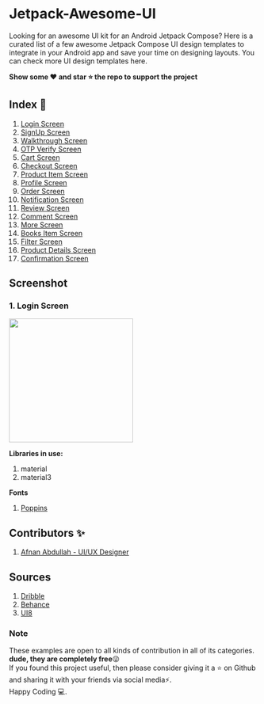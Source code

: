 # Jetpack-Awesome-UI
Looking for an awesome UI kit for an Android Jetpack Compose?
Here is a curated list of a few awesome Jetpack Compose UI design templates to integrate in your 
Android app and save your time on designing layouts. You can check more UI design templates here.

**Show some ❤️ and star ⭐ the repo to support the project**

## Index 📝 
1. [Login Screen](https://github.com/samadtalukder/Jetpack-Awesome-UI/tree/master/app/src/main/java/com/samad_talukder/jetpackcanvas/ui/login)
2. [SignUp Screen](https://github.com/samadtalukder/Jetpack-Awesome-UI/tree/master/app/src/main/java/com/samad_talukder/jetpackcanvas/ui/)
3. [Walkthrough Screen](https://github.com/samadtalukder/Jetpack-Awesome-UI/tree/master/app/src/main/java/com/samad_talukder/jetpackcanvas/ui/)
4. [OTP Verify Screen](https://github.com/samadtalukder/Jetpack-Awesome-UI/tree/master/app/src/main/java/com/samad_talukder/jetpackcanvas/ui/)
5. [Cart Screen](https://github.com/samadtalukder/Jetpack-Awesome-UI/tree/master/app/src/main/java/com/samad_talukder/jetpackcanvas/ui/)
6. [Checkout Screen](https://github.com/samadtalukder/Jetpack-Awesome-UI/tree/master/app/src/main/java/com/samad_talukder/jetpackcanvas/ui/)
7. [Product Item Screen](https://github.com/samadtalukder/Jetpack-Awesome-UI/tree/master/app/src/main/java/com/samad_talukder/jetpackcanvas/ui/)
8. [Profile Screen](https://github.com/samadtalukder/Jetpack-Awesome-UI/tree/master/app/src/main/java/com/samad_talukder/jetpackcanvas/ui/)
9. [Order Screen](https://github.com/samadtalukder/Jetpack-Awesome-UI/tree/master/app/src/main/java/com/samad_talukder/jetpackcanvas/ui/)
10. [Notification Screen](https://github.com/samadtalukder/Jetpack-Awesome-UI/tree/master/app/src/main/java/com/samad_talukder/jetpackcanvas/ui/)
11. [Review Screen](https://github.com/samadtalukder/Jetpack-Awesome-UI/tree/master/app/src/main/java/com/samad_talukder/jetpackcanvas/ui/)
12. [Comment Screen](https://github.com/samadtalukder/Jetpack-Awesome-UI/tree/master/app/src/main/java/com/samad_talukder/jetpackcanvas/ui/)
13. [More Screen](https://github.com/samadtalukder/Jetpack-Awesome-UI/tree/master/app/src/main/java/com/samad_talukder/jetpackcanvas/ui/)
14. [Books Item Screen](https://github.com/samadtalukder/Jetpack-Awesome-UI/tree/master/app/src/main/java/com/samad_talukder/jetpackcanvas/ui/)
15. [Filter Screen](https://github.com/samadtalukder/Jetpack-Awesome-UI/tree/master/app/src/main/java/com/samad_talukder/jetpackcanvas/ui/)
16. [Product Details Screen](https://github.com/samadtalukder/Jetpack-Awesome-UI/tree/master/app/src/main/java/com/samad_talukder/jetpackcanvas/ui/)
17. [Confirmation Screen](https://github.com/samadtalukder/Jetpack-Awesome-UI/tree/master/app/src/main/java/com/samad_talukder/jetpackcanvas/ui/)

## Screenshot
### 1.  Login Screen
<img src="https://github.com/samadtalukder/Jetpack-Awesome-UI/blob/compose/v1/screenshots/Login_Screen_1.png" heigth="400" width="250"/>



**Libraries in use:**
1. material
2. material3

**Fonts**
1. [Poppins](https://fonts.google.com/specimen/Poppins)

## Contributors ✨
1. [Afnan Abdullah - UI/UX Designer](https://www.linkedin.com/in/abdullah-afnan-0009)

## Sources
1. [Dribble](https://dribbble.com/)
2. [Behance](https://www.behance.net/)
3. [UI8](https://ui8.net/)

### Note

These examples are open to all kinds of contribution in all of its categories. **dude, they are completely free**😜 \
If you found this project useful, then please consider giving it a :star: on Github and sharing it with your friends via social media⚡. \
Happy Coding 💻.


